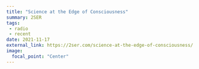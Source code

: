 ```yaml
---
title: "Science at the Edge of Consciousness"
summary: 2SER
tags:
 - radio
 - recent
date: 2021-11-17
external_link: https://2ser.com/science-at-the-edge-of-consciousness/
image:
  focal_point: "Center"
---
```

